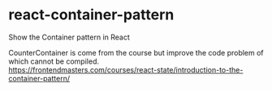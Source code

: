 # react-container-pattern

Show the Container pattern in React

CounterContainer is come from the course but improve the code problem of which cannot be compiled.  
https://frontendmasters.com/courses/react-state/introduction-to-the-container-pattern/

